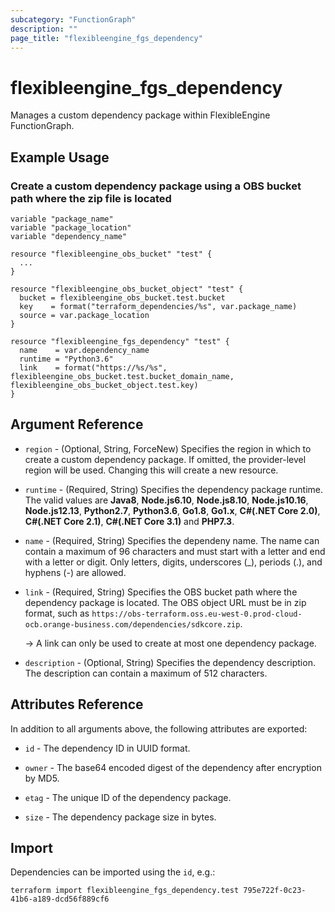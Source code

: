 ```yaml
---
subcategory: "FunctionGraph"
description: ""
page_title: "flexibleengine_fgs_dependency"
---
```


# flexibleengine_fgs_dependency

Manages a custom dependency package within FlexibleEngine FunctionGraph.

## Example Usage

### Create a custom dependency package using a OBS bucket path where the zip file is located

```hcl
variable "package_name"
variable "package_location"
variable "dependency_name"

resource "flexibleengine_obs_bucket" "test" {
  ...
}

resource "flexibleengine_obs_bucket_object" "test" {
  bucket = flexibleengine_obs_bucket.test.bucket
  key    = format("terraform_dependencies/%s", var.package_name)
  source = var.package_location
}

resource "flexibleengine_fgs_dependency" "test" {
  name    = var.dependency_name
  runtime = "Python3.6"
  link    = format("https://%s/%s", flexibleengine_obs_bucket.test.bucket_domain_name, flexibleengine_obs_bucket_object.test.key)
}
```

## Argument Reference

* `region` - (Optional, String, ForceNew) Specifies the region in which to create a custom dependency package.
  If omitted, the provider-level region will be used. Changing this will create a new resource.

* `runtime` - (Required, String) Specifies the dependency package runtime.
  The valid values are **Java8**, **Node.js6.10**, **Node.js8.10**, **Node.js10.16**, **Node.js12.13**, **Python2.7**,
  **Python3.6**, **Go1.8**, **Go1.x**, **C#(.NET Core 2.0)**, **C#(.NET Core 2.1)**, **C#(.NET Core 3.1)** and
  **PHP7.3**.

* `name` - (Required, String) Specifies the dependeny name.
  The name can contain a maximum of 96 characters and must start with a letter and end with a letter or digit.
  Only letters, digits, underscores (_), periods (.), and hyphens (-) are allowed.

* `link` - (Required, String) Specifies the OBS bucket path where the dependency package is located. The OBS object URL
  must be in zip format, such as `https://obs-terraform.oss.eu-west-0.prod-cloud-ocb.orange-business.com/dependencies/sdkcore.zip`.

  -> A link can only be used to create at most one dependency package.

* `description` - (Optional, String) Specifies the dependency description.
  The description can contain a maximum of 512 characters.

## Attributes Reference

In addition to all arguments above, the following attributes are exported:

* `id` - The dependency ID in UUID format.

* `owner` - The base64 encoded digest of the dependency after encryption by MD5.

* `etag` - The unique ID of the dependency package.

* `size` - The dependency package size in bytes.

## Import

Dependencies can be imported using the `id`, e.g.:

```shell
terraform import flexibleengine_fgs_dependency.test 795e722f-0c23-41b6-a189-dcd56f889cf6
```
